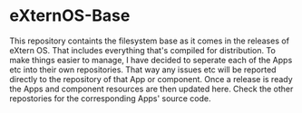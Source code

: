# eXternOS-Base

This repository containts the filesystem base as it comes in the releases of eXtern OS. That includes everything that's compiled for distribution. To make things easier to manage, I have decided to seperate each of the Apps etc into their own repositories. That way any issues etc will be reported directly to the repository of that App or component. Once a release is ready the Apps and component resources are then updated here. Check the other repostories for the corresponding Apps' source code.

